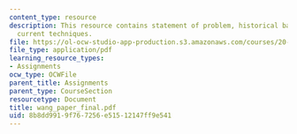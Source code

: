 ```yaml
---
content_type: resource
description: This resource contains statement of problem, historical background, and
  current techniques.
file: https://ol-ocw-studio-app-production.s3.amazonaws.com/courses/20-010j-introduction-to-bioengineering-be-010j-spring-2006/8b8dd9919f767256e51512147ff9e541_wang_paper_final.pdf
file_type: application/pdf
learning_resource_types:
- Assignments
ocw_type: OCWFile
parent_title: Assignments
parent_type: CourseSection
resourcetype: Document
title: wang_paper_final.pdf
uid: 8b8dd991-9f76-7256-e515-12147ff9e541
---
```

